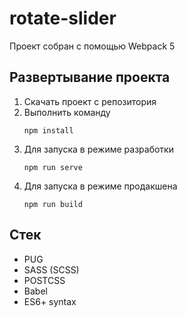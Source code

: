 # rotate-slider

Проект собран с помощью Webpack 5

## Развертывание проекта
1. Скачать проект с репозитория
2. Выполнить команду
   ```
   npm install
   ```
3. Для запуска в режиме разработки
   ```
   npm run serve
   ```
3. Для запуска в режиме продакшена
   ```
   npm run build
   ```
   
## Стек
- PUG
- SASS (SCSS)
- POSTCSS
- Babel
- ES6+ syntax